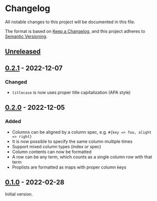 # Changelog

All notable changes to this project will be documented in this file.

The format is based on [Keep a Changelog](https://keepachangelog.com/en/1.0.0/),
and this project adheres to [Semantic Versioning](https://semver.org/spec/v2.0.0.html).

## [Unreleased]

## [0.2.1] - 2022-12-07

### Changed

- `titlecase` is now uses proper title capitalization (APA style)

## [0.2.0] - 2022-12-05

### Added

- Columns can be aligned by a column spec, e.g. `#{key => foo, alight => right}`
- It is now possible to specify the same column multiple times
- Support mixed column types (index or spec)
- Column contents can now be formatted
- A row can be any term, which counts as a single column row with that term
- Proplists are formatted as maps with proper column keys

## [0.1.0] - 2022-02-28

Initial version.

[unreleased]: https://github.com/eproxus/grid/compare/v0.2.1...HEAD
[0.2.1]: https://github.com/eproxus/grid/compare/v0.2.0..v0.2.1
[0.2.0]: https://github.com/eproxus/grid/compare/v0.1.0..v0.2.0
[0.1.0]: https://github.com/eproxus/grid/releases/tag/v0.1.0
